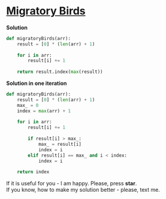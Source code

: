 # [Migratory Birds](https://www.hackerrank.com/challenges/migratory-birds)

**Solution**
<br>
```python
def migratoryBirds(arr):
    result = [0] * (len(arr) + 1)
    
    for i in arr:
        result[i] += 1
        
    return result.index(max(result))
```

**Solution in one iteration**
<br>
```python
def migratoryBirds(arr):
    result = [0] * (len(arr) + 1)
    max_ = 0
    index = max(arr) + 1
    
    for i in arr:
        result[i] += 1
        
        if result[i] > max_:
            max_ = result[i]
            index = i
        elif result[i] == max_ and i < index:
            index = i
        
    return index
```


If it is useful for you - I am happy. Please, press **star**.
<br>
If you know, how to make my solution better - please, text me.

